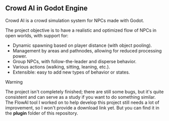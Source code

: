 ## Crowd AI in Godot Engine

Crowd AI is a crowd simulation system for NPCs made with Godot.

The project objective is to have a realistic and optimized flow of NPCs in open worlds, with support for:
- Dynamic spawning based on player distance (with object pooling).
- Management by areas and pathnodes, allowing for reduced processing power.
- Group NPCs, with follow-the-leader and disperse behavior.
- Various actions (walking, sitting, leaning, etc.).
- Extensible: easy to add new types of behavior or states.

> [!WARNING]
> The project isn't completely finished; there are still some bugs, but it's quite consistent and can serve as a study if you want to do something similar.
> The FlowAI tool I worked on to help develop this project still needs a lot of improvement, so I won't provide a download link yet.
> But you can find it in the **plugin** folder of this repository.
